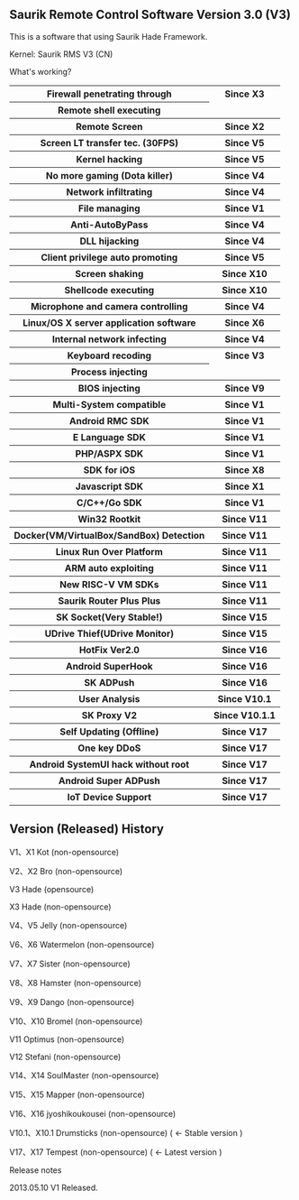 <p><H2>Saurik Remote Control Software Version 3.0 (V3)</H2></p>
<p>This is a software that using Saurik Hade Framework.</p>
<p>Kernel: Saurik RMS V3 (CN)</p>
<p>What's working?</p>
<table>
	<tr>
		<th>Firewall penetrating through</th>
		<th>Since X3</th>
	</tr>
	<tr><th>Remote shell executing</th></tr>
	<tr><th>Remote Screen</th><th>Since X2</th></tr>
	<tr><th>Screen LT transfer tec. (30FPS)</th><th>Since V5</th></tr>
	<tr><th>Kernel hacking</th><th>Since V5</th></tr>
	<tr><th>No more gaming (Dota killer)</th><th>Since V4</th></tr>
	<tr><th>Network infiltrating</th><th>Since V4</th></tr>
	<tr><th>File managing</th><th>Since V1</th></tr>
	<tr><th>Anti-AutoByPass</th><th>Since V4</th></tr>
	<tr><th>DLL hijacking</th><th>Since V4</th></tr>
	<tr><th>Client privilege auto promoting</th><th>Since V5</th></tr>
	<tr><th>Screen shaking</th><th>Since X10</th></tr>
	<tr><th>Shellcode executing</th><th>Since X10</th></tr>
	<tr><th>Microphone and camera controlling</th><th>Since V4</th></tr>
	<tr><th>Linux/OS X server application software</th><th>Since X6</th></tr>
	<tr><th>Internal network infecting</th><th>Since V4</th></tr>
	<tr><th>Keyboard recoding</th><th>Since V3</th></tr>
	<tr><th>Process injecting</th></tr>
	<tr><th>BIOS injecting</th><th>Since V9</th></tr>
	<tr><th>Multi-System compatible</th><th>Since V1</th></tr>
	<tr><th>Android RMC SDK</th><th>Since V1</th></tr>
	<tr><th>E Language SDK</th><th>Since V1</th></tr>
	<tr><th>PHP/ASPX SDK</th><th>Since V1</th></tr>
	<tr><th>SDK for iOS</th><th>Since X8</th></tr>
	<tr><th>Javascript SDK</th><th>Since X1</th></tr>
	<tr><th>C/C++/Go SDK</th><th>Since V1</th></tr>
	<tr><th>Win32 Rootkit</th><th>Since V11</th></tr>
	<tr><th>Docker(VM/VirtualBox/SandBox) Detection</th><th>Since V11</th></tr>
	<tr><th>Linux Run Over Platform</th><th>Since V11</th></tr>
	<tr><th>ARM auto exploiting</th><th>Since V11</th></tr>
	<tr><th>New RISC-V VM SDKs</th><th>Since V11</th></tr>
	<tr><th>Saurik Router Plus Plus</th><th>Since V11</th></tr>
	<tr><th>SK Socket(Very Stable!)</th><th>Since V15</th></tr>
	<tr><th>UDrive Thief(UDrive Monitor)</th><th>Since V15</th></tr>
	<tr><th>HotFix Ver2.0</th><th>Since V16</th></tr>
	<tr><th>Android SuperHook</th><th>Since V16</th></tr>
	<tr><th>SK ADPush</th><th>Since V16</th></tr>
	<tr><th>User Analysis</th><th>Since V10.1</th></tr>
	<tr><th>SK Proxy V2</th><th>Since V10.1.1</th></tr>
	<tr><th>Self Updating (Offline)</th><th>Since V17</th></tr>
	<tr><th>One key DDoS</th><th>Since V17</th></tr>
	<tr><th>Android SystemUI hack without root</th><th>Since V17</th></tr>
	<tr><th>Android Super ADPush</th><th>Since V17</th></tr>
	<tr><th>IoT Device Support</th><th>Since V17</th></tr>
</table>

<p><H2>Version (Released) History</H2></p>
<p>V1、X1 Kot (non-opensource)</p>
<p>V2、X2 Bro (non-opensource)</p>
<p>V3 Hade (opensource)</p>
<p>X3 Hade (non-opensource)</p>
<p>V4、V5 Jelly (non-opensource)</p>
<p>V6、X6 Watermelon (non-opensource)</p>
<p>V7、X7 Sister (non-opensource)</p>
<p>V8、X8 Hamster (non-opensource)</p>
<p>V9、X9 Dango (non-opensource)</p>
<p>V10、X10 Bromel (non-opensource)</p>
<p>V11 Optimus (non-opensource)</p>
<p>V12 Stefani (non-opensource)</p>
<p>V14、X14 SoulMaster (non-opensource)</p>
<p>V15、X15 Mapper (non-opensource)</p>
<p>V16、X16 jyoshikoukousei (non-opensource)</p>
<p>V10.1、X10.1 Drumsticks (non-opensource) ( <- Stable version )</p>
<p>V17、X17 Tempest (non-opensource) ( <- Latest version )</p>

<p>Release notes</p>
<p>2013.05.10 V1 Released.</p>
